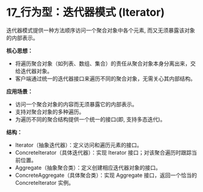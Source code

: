 # 17_行为型：迭代器模式 (Iterator)

迭代器模式提供一种方法顺序访问一个聚合对象中各个元素, 而又无须暴露该对象的内部表示。

**核心思想：**

*   将遍历聚合对象（如列表、数组、集合）的责任从聚合对象本身分离出来，交给迭代器对象。
*   客户端通过统一的迭代器接口来遍历不同的聚合对象，无需关心其内部结构。

**应用场景：**

*   访问一个聚合对象的内容而无须暴露它的内部表示。
*   支持对聚合对象的多种遍历。
*   为遍历不同的聚合结构提供一个统一的接口(即, 支持多态迭代)。

**结构：**

*   Iterator（抽象迭代器）：定义访问和遍历元素的接口。
*   ConcreteIterator（具体迭代器）：实现 Iterator 接口；对该聚合遍历时跟踪当前位置。
*   Aggregate（抽象聚合类）：定义创建相应迭代器对象的接口。
*   ConcreteAggregate（具体聚合类）：实现 Aggregate 接口，返回一个恰当的 ConcreteIterator 实例。
